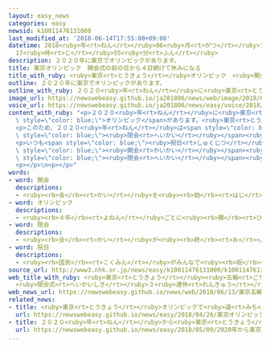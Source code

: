 ```yaml
---
layout: easy_news
categories: easy
newsid: k10011476131000
last_modified_at: '2018-06-14T17:55:00+09:00'
datetime: 2018<ruby>年<rt>ねん</rt></ruby>06<ruby>月<rt>がつ</rt></ruby>14<ruby>日<rt>にち</rt></ruby>
  17<ruby>時<rt>じ</rt></ruby>55<ruby>分<rt>ふん</rt></ruby>
description: ２０２０年に東京でオリンピックがあります。
title: 東京オリンピック　開会式の前の日から４日続けて休みになる
title_with_ruby: <ruby>東京<rt>とうきょう</rt></ruby>オリンピック　<ruby>開会<rt>かいかい</rt></ruby><ruby>式<rt>しき</rt></ruby>の<ruby>前<rt>まえ</rt></ruby>の<ruby>日<rt>ひ</rt></ruby>から<ruby>４日<rt>よっか</rt></ruby><ruby>続<rt>つづ</rt></ruby>けて<ruby>休<rt>やす</rt></ruby>みになる
outline: ２０２０年に東京でオリンピックがあります。
outline_with_ruby: ２０２０<ruby>年<rt>ねん</rt></ruby>に<ruby>東京<rt>とうきょう</rt></ruby>でオリンピックがあります。
image_url: https://newswebeasy.github.io/ja201806/news/web/image/2018/06/13/K10011476131_1806131404_1806131406_01_02.jpg
voice_url: https://newswebeasy.github.io/ja201806/news/easy/voice/2018/06/14/k10011476131000.mp4
content_with_ruby: "<p>２０２０<ruby>年<rt>ねん</rt></ruby>に<ruby>東京<rt>とうきょう</rt></ruby>で<span\
  \ style=\"color: blue;\">オリンピック</span>があります。<ruby>東京<rt>とうきょう</rt></ruby>や<ruby>周<rt>まわ</rt></ruby>りのまちには<ruby>大勢<rt>おおぜい</rt></ruby>の<ruby>人<rt>ひと</rt></ruby>が<ruby>来<rt>き</rt></ruby>て、<ruby>道<rt>みち</rt></ruby>や<ruby>電車<rt>でんしゃ</rt></ruby>がとても<ruby>混<rt>こ</rt></ruby>みそうです。</p>\n\
  <p>このため、２０２０<ruby>年<rt>ねん</rt></ruby>は<span style=\"color: blue;\"><ruby>開会<rt>かいかい</rt></ruby></span><ruby>式<rt>しき</rt></ruby>を<ruby>行<rt>おこな</rt></ruby>う<ruby>前<rt>まえ</rt></ruby>の<ruby>日<rt>ひ</rt></ruby>の７<ruby>月<rt>がつ</rt></ruby>２３<ruby>日<rt>にち</rt></ruby>から<ruby>４日<rt>よっか</rt></ruby><ruby>続<rt>つづ</rt></ruby>けて<ruby>休<rt>やす</rt></ruby>みにすることが<ruby>決<rt>き</rt></ruby>まりました。<span\
  \ style=\"color: blue;\"><ruby>閉会<rt>へいかい</rt></ruby></span><ruby>式<rt>しき</rt></ruby>は<ruby>前<rt>まえ</rt></ruby>の<ruby>日<rt>ひ</rt></ruby>の８<ruby>月<rt>がつ</rt></ruby><ruby>８日<rt>ようか</rt></ruby>から<ruby>３日<rt>みっか</rt></ruby><ruby>続<rt>つづ</rt></ruby>けて<ruby>休<rt>やす</rt></ruby>みにします。<ruby>会社<rt>がいしゃ</rt></ruby>などへ<ruby>行<rt>い</rt></ruby>く<ruby>人<rt>ひと</rt></ruby>を<ruby>少<rt>すく</rt></ruby>なくして、<ruby>道<rt>みち</rt></ruby>や<ruby>電車<rt>でんしゃ</rt></ruby>があまり<ruby>混<rt>こ</rt></ruby>まないようにするためです。</p>\n\
  <p>いつも<span style=\"color: blue;\"><ruby>祝日<rt>しゅくじつ</rt></ruby></span>になっている７<ruby>月<rt>がつ</rt></ruby>の「<ruby>海<rt>うみ</rt></ruby>の<ruby>日<rt>ひ</rt></ruby>」と８<ruby>月<rt>がつ</rt></ruby>の「<ruby>山<rt>やま</rt></ruby>の<ruby>日<rt>ひ</rt></ruby>」と１０<ruby>月<rt>がつ</rt></ruby>の「<ruby>体育<rt>たいいく</rt></ruby>の<ruby>日<rt>ひ</rt></ruby>」の<ruby>日<rt>ひ</rt></ruby>を<ruby>変<rt>か</rt></ruby>えて、２０２０<ruby>年<rt>ねん</rt></ruby>は<span\
  \ style=\"color: blue;\"><ruby>開会<rt>かいかい</rt></ruby></span><ruby>式<rt>しき</rt></ruby>と<span\
  \ style=\"color: blue;\"><ruby>閉会<rt>へいかい</rt></ruby></span><ruby>式<rt>しき</rt></ruby>のときに<ruby>続<rt>つづ</rt></ruby>けて<ruby>休<rt>やす</rt></ruby>みになるようにします。</p>\n\
  <p></p>\n<p></p>"
words:
- word: 開会
  descriptions:
  - <ruby><rb>会</rb><rt>かい</rt></ruby>を<ruby><rb>始</rb><rt>はじ</rt></ruby>めること。
- word: オリンピック
  descriptions:
  - <ruby><rb>４年</rb><rt>よねん</rt></ruby>ごとに<ruby><rb>開</rb><rt>ひら</rt></ruby>かれ、<ruby><rb>世界</rb><rt>せかい</rt></ruby>じゅうの<ruby><rb>国々</rb><rt>くにぐに</rt></ruby>から<ruby><rb>選手</rb><rt>せんしゅ</rt></ruby>が<ruby><rb>参加</rb><rt>さんか</rt></ruby>する<ruby><rb>競技大会</rb><rt>きょうぎたいかい</rt></ruby>。<ruby><rb>古代</rb><rt>こだい</rt></ruby>ギリシャのオリンピアで<ruby><rb>開</rb><rt>ひら</rt></ruby>かれた<ruby><rb>古代</rb><rt>こだい</rt></ruby>オリンピックにならって、フランスのクーベルタンの<ruby><rb>力</rb><rt>ちから</rt></ruby>で、１８９６<ruby><rb>年</rb><rt>ねん</rt></ruby>にギリシャのアテネで<ruby><rb>開</rb><rt>ひら</rt></ruby>かれたのが、<ruby><rb>近代</rb><rt>きんだい</rt></ruby>オリンピックの<ruby><rb>始</rb><rt>はじ</rt></ruby>まり。<ruby><rb>五輪</rb><rt>ごりん</rt></ruby>。
- word: 閉会
  descriptions:
  - <ruby><rb>会</rb><rt>かい</rt></ruby>が<ruby><rb>終</rb><rt>お</rt></ruby>わること。また、<ruby><rb>終</rb><rt>お</rt></ruby>わりにすること。
- word: 祝日
  descriptions:
  - <ruby><rb>国民</rb><rt>こくみん</rt></ruby>がみんなで<ruby><rb>祝</rb><rt>いわ</rt></ruby>う<ruby><rb>日</rb><rt>ひ</rt></ruby>。
source_url: http://www3.nhk.or.jp/news/easy/k10011476131000/k10011476131000.html
web_title_with_ruby: <ruby>東京<rt>とうきょう</rt></ruby><ruby>五輪<rt>ごりん</rt></ruby> <ruby>開会式<rt>かいかいしき</rt></ruby><ruby>前後<rt>ぜんご</rt></ruby>で４<ruby>連休<rt>れんきゅう</rt></ruby>
  <ruby>閉会式<rt>へいかいしき</rt></ruby>３<ruby>連休<rt>れんきゅう</rt></ruby> <ruby>法律<rt>ほうりつ</rt></ruby>が<ruby>成立<rt>せいりつ</rt></ruby>
web_news_url: https://newswebeasy.github.io/news/web/2018/06/13/東京五輪-開会式前後で4連休-閉会式3連休-法律が成立
related_news:
- title: <ruby>東京<rt>とうきょう</rt></ruby>オリンピックで<ruby>道<rt>みち</rt></ruby>や<ruby>電車<rt>でんしゃ</rt></ruby>が<ruby>混<rt>こ</rt></ruby>まないように<ruby>考<rt>かんが</rt></ruby>える
  url: https://newswebeasy.github.io/news/easy/2018/04/26/東京オリンピックで道や電車が混まないように考える
- title: ２０２０<ruby>年<rt>ねん</rt></ruby>から<ruby>東京<rt>とうきょう</rt></ruby>と<ruby>伊豆<rt>いず</rt></ruby>の<ruby>間<rt>あいだ</rt></ruby>を<ruby>新<rt>あたら</rt></ruby>しい<ruby>観光<rt>かんこう</rt></ruby>の<ruby>電車<rt>でんしゃ</rt></ruby>が<ruby>走<rt>はし</rt></ruby>る
  url: https://newswebeasy.github.io/news/easy/2018/05/09/2020年から東京と伊豆の間を新しい観光の電車が走る
...
```

